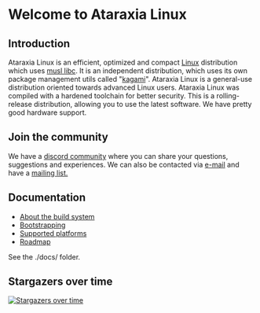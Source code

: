 # Welcome to Ataraxia Linux 

## Introduction
Ataraxia Linux is an efficient, optimized and compact [Linux](https://www.kernel.org/) distribution which uses [musl libc](http://www.musl-libc.org/). It is an independent distribution, which uses its own package management utils called "[kagami](https://github.com/ataraxialinux/kagami)". Ataraxia Linux is a general-use distribution oriented towards advanced Linux users. Ataraxia Linux was compiled with a hardened toolchain for better security. This is a rolling-release distribution, allowing you to use the latest software. We have pretty good hardware support.

## Join the community
We have a [discord community](https://discord.gg/KrrkEEG) where you can share your questions, suggestions and experiences. We can also be contacted via [e-mail](mailto:AtaraxiaLinux@protonmail.ch) and have a [mailing list.](https://www.freelists.org/list/januslinux)

## Documentation
* [About the build system](docs/aboutbuildsystem.md)
* [Bootstrapping](docs/bootstrapping.md)
* [Supported platforms](docs/platforms.md)
* [Roadmap](docs/roadmap.md)

See the ./docs/ folder.

## Stargazers over time
[![Stargazers over time](https://starchart.cc/ataraxialinux/ataraxia.svg)](https://starchart.cc/ataraxialinux/ataraxia)
